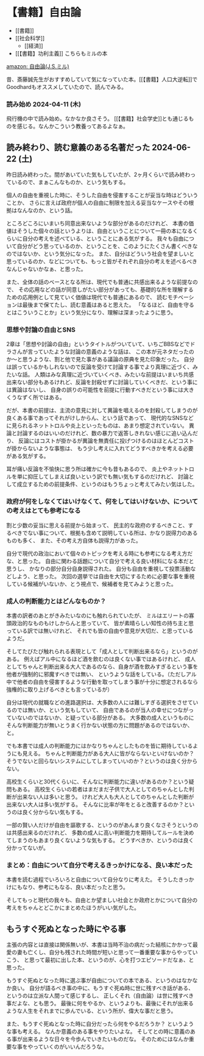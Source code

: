 # 【書籍】自由論

- [[書籍]]
- [[社会科学]]
  - [[経済]]
- [[【書籍】功利主義]] こちらもミルの本

[amazon: 自由論(J.S.ミル)](https://amzn.to/3Ub8MO6)

昔、斎藤誠先生がおすすめしていて気になっていた本。[[【書籍】人口大逆転]]でGoodhardもオススメしていたので、読んでみる。

### 読み始め 2024-04-11 (木)

飛行機の中で読み始め。なかなか良さそう。
[[【書籍】社会学史]]とも通じるものを感じる。なんかこういう教養ってあるよなぁ。

## 読み終わり、読む意義のある名著だった 2024-06-22 (土)

昨日読み終わった。間があいていた気もしていたが、2ヶ月くらいで読み終わっているので、まぁこんなものか、という気もする。

個人の自由を重視した時に、そうした自由を侵害することが妥当な時はどういうことか、
さらに言えば政府が個人の自由に制限を加える妥当なケースやその根拠はなんなのか、という話。

ところどころにいまいち同意出来ないような部分があるのだけれど、
本書の価値はそうした個々の話というよりは、自由ということについて一冊の本になるくらいに自分の考えを述べている、ということにある気がする。
我々も自由について自分がどう思っているのか、ということを、このようにたくさん書くべきなのではないか、という気分になった。
また、自分はどういう社会を望ましいと思っているのか、などについても、もっと皆がそれぞれ自分の考えを述べるべきなんじゃないかなぁ、と思った。

また、全体の話のベースとなる所は、現代でも普通に共感出来るような前提なので、
その応用などの話が同意しがたい部分があっても、基礎的な所を理解するための応用例として見ていく価値は現代でも普通にあるので、
読むモチベーションは最後まで保てたし、読む意義はあると思えた。
「なるほど、自由を守るとはこういうことか」という気分になり、理解は深まったように思う。

### 思想や討論の自由とSNS

2章は「思想や討論の自由」というタイトルがついていて、いちごBBSなどでドラさんが言っていたような討論の意義のような話は、
この本が元ネタだったのか〜と思うような、割と他で見た事がある議論の原典を見た印象だった。
自分は誤っているかもしれないので反論を受けて討論する事でより真理に近づく、みたいな話。
人類はみな真理に近づいていくべき、みたいな前提はいまいち共感出来ない部分もあるけれど、反論を封殺せずに討論していくべきだ、という事には異論はないし、
自身の誤りの可能性を前提に行動すべきだという事には大きくうなずく所ではある。

だが、本書の前提は、主流の意見に対して異論を唱えるのを封殺してしまうのが良くある事であってそれがけしからん、という話であって、
現代的なSNSなどに見られるネットトロルや炎上といったものは、あまり想定されていない。
異論と討論するのはいいのだけれど、数の暴力で返答しきれない感じに追い込んだり、
反論にはコストが掛かるが異論を無責任に投げつけるのはほとんどコストが掛からないような事態は、
もう少し考えに入れてどうすべきかを考える必要がある気がする。

耳が痛い反論を不愉快に思う所は確かに今も昔もあるので、
炎上やネットトロルを単に抑圧してしまえば良いという訳でも無い気もするのだけれど、
討論として成立するための前提条件、というのはもうちょっと考えてみたい気はした。

### 政府が何をしなくてはいけなくて、何をしてはいけないか、についての考えはとても参考になる

割と少数の妥当に思える前提から始まって、
民主的な政府のするべきこと、するべきでない事について、根拠も含めて説明している所は、かなり説得力のあるものも多く、
また、その考え方自体も説得力があった。

自分で現代の政治において個々のトピックを考える時にも参考になる考え方だな、と思った。
自由に関わる話題について自分で考える良い材料になる本だと思うし、
かなりの部分自分自身説得された。
自分も自由を重視して投票活動などしよう、と思った。
次回の選挙では自由を大切にするために必要な事を重視している候補がいないか、とう視点で、候補者を見てみようと思った。

### 成人の判断能力とはどんなものか？

本書の訳者のあとがきみたいなのにも触れられていたが、
ミルはエリートの寡頭政治的なものもけしからんと思っていて、
皆が素晴らしい知性の持ち主と思っている訳では無いけれど、
それでも皆の自由や意見が大切だ、と思っているようだ。

そしてたびたび触れられる表現として「成人として判断出来るなら」というのがある。
例えばアル中になるほど酒を飲むのは良くない事ではあるけれど、
成人としてちゃんと判断出来る大人であるのなら、自身が酒を飲みすぎるという事を他者が強制的に邪魔すべきでは無い、
というような話をしている。（ただしアル中で他者の自由を侵害するような行動を取ってしまう事が十分に想定されるなら強権的に取り上げるべきとも言っているが）

自分は現代の就職などの進路選択は、大多数の人には難しすぎる選択をさせているのでは無いか、という気もしていて、
自由であるのが当人の幸せにつながっていないのではないか、と疑っている部分がある。
大多数の成人というものにそんな判断能力が無いとうまく行かない状態の方に問題があるのではないか、と。

でも本書では成人の判断能力にはかなりちゃんとしたものを皆に期待しているようにも見える。
ちゃんと判断能力がある大人に皆がならないといけないのか？そうでないと回らないシステムにしてしまっていいのか？というのは良く分からない。

高校生くらいと30代くらいに、そんなに判断能力に違いがあるのか？という疑問もある。
高校生くらいの若者はまだまだ子供で大人としてのちゃんとした判断が出来ない人は多いと思う。
けれど大人も大人としてのちゃんとした判断が出来ない大人は多い気がする。
そんなに比率が年をとると改善するのか？というのは良く分からない気もする。

一部の賢い人だけが自由を謳歌する、というのがあんまり良くなさそうというのは共感出来るのだけれど、
多数の成人に高い判断能力を期待してルールを決めてしまうのもあまり良くないような気もする。
どうすべきか、というのは良く分かってないが。

### まとめ：自由について自分で考えるきっかけになる、良い本だった

本書を読む過程でいろいろと自由について自分なりに考えた。
そうしたきっかけにもなり、参考にもなる、良い本だったと思う。

そしてもっと現代の我々も、自由とか望ましい社会とか政府とかについて自分の考えをちゃんとどこかにまとめたほうがいい気がした。

## もうすぐ死ぬとなった時にやる事

主張の内容とは直接は関係無いが、本書は当時不治の病だった結核にかかって最愛の妻も亡くし、自分も残された時間が短いと思って一番重要な事からやっていこう、
と思って最初に出した本、というのが、心を打つエピソードだなぁ、と思った。

もうすぐ死ぬとなった時に選ぶ事が自由についての本である、というのはなかなか良い。
自分が語るべき事の中に、もうすぐ死ぬ時に世に残すべき話がある、というのは立派な人間って感じするし、
正しくそれ（自由論）は世に残すべき事だよな、とも思う。
最後に何をやるか、というよりも、最後にそれが出来るような人生をそれまでに歩んでいる、という所が、偉大な事だと思う。

また、もうすぐ死ぬとなった時に自分だったら何をやるだろうか？
というような事も考える。
なんか意義のある事をやりたいよな。
そしてとの時に意義のある事が出来るような日々を今歩んでいきたいものだな。
そのためにはなんか重要な事をやっていくのがいいんだろうな。